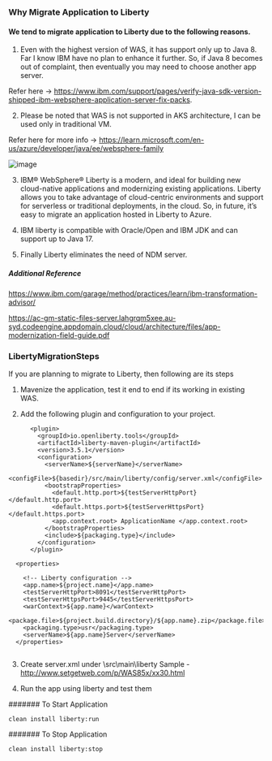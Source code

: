 ### Why Migrate Application to Liberty 

 
#### We tend to migrate application to Liberty due to the following reasons. 
 
 
1. Even with the highest version of WAS, it has support only up to Java 8. Far I know IBM have no plan to enhance it further.  So, if Java 8 becomes out of complaint, then eventually you may need to choose another app server. 

Refer here -> https://www.ibm.com/support/pages/verify-java-sdk-version-shipped-ibm-websphere-application-server-fix-packs. 
	
	
2. Please be noted that WAS is not supported in AKS architecture, I can be used only in traditional VM.   

Refer here for more info -> https://learn.microsoft.com/en-us/azure/developer/java/ee/websphere-family 
 
![image](https://github.com/mjameer/LibertyMigrationSteps/assets/11364104/7136d1ba-72ec-4898-83c9-a3927bd64a75)

3. IBM® WebSphere® Liberty is a modern, and ideal for building new cloud-native applications and modernizing existing applications. Liberty allows you to take advantage of cloud-centric environments and support for serverless or traditional deployments, in the cloud. So, in future, it’s easy to migrate an application hosted in Liberty to Azure.

4. IBM liberty is compatible with Oracle/Open and IBM JDK and can support up to Java 17. 

5. Finally Liberty eliminates the need of NDM server. 

##### Additional Reference 

https://www.ibm.com/garage/method/practices/learn/ibm-transformation-advisor/

https://ac-gm-static-files-server.lahgrqm5xee.au-syd.codeengine.appdomain.cloud/cloud/architecture/files/app-modernization-field-guide.pdf


### LibertyMigrationSteps


If you are planning to migrate to Liberty, then following are its steps
 
1.	Mavenize the application, test it end to end if its working in existing WAS.

   
2. 	⁠Add the following plugin and configuration to your project.   
    
```
      <plugin>
        <groupId>io.openliberty.tools</groupId>
        <artifactId>liberty-maven-plugin</artifactId>
        <version>3.5.1</version>
        <configuration>
          <serverName>${serverName}</serverName>
          <configFile>${basedir}/src/main/liberty/config/server.xml</configFile>
          <bootstrapProperties>
            <default.http.port>${testServerHttpPort}</default.http.port>
            <default.https.port>${testServerHttpsPort}</default.https.port>
            <app.context.root> ApplicationName </app.context.root>
          </bootstrapProperties>
          <include>${packaging.type}</include>
        </configuration>
      </plugin>
```


```
  <properties>
 
    <!-- Liberty configuration -->
    <app.name>${project.name}</app.name>
    <testServerHttpPort>8091</testServerHttpPort>
    <testServerHttpsPort>9445</testServerHttpsPort>
    <warContext>${app.name}</warContext>
    <package.file>${project.build.directory}/${app.name}.zip</package.file>
    <packaging.type>usr</packaging.type>
    <serverName>${app.name}Server</serverName>
  </properties>
  
```

3.	Create server.xml under \src\main\liberty 
Sample - http://www.setgetweb.com/p/WAS85x/xx30.html 

4.	Run the app using liberty and test them
 
####### To Start Application 

```
clean install liberty:run
```
 
####### To Stop Application

```
clean install liberty:stop
```


